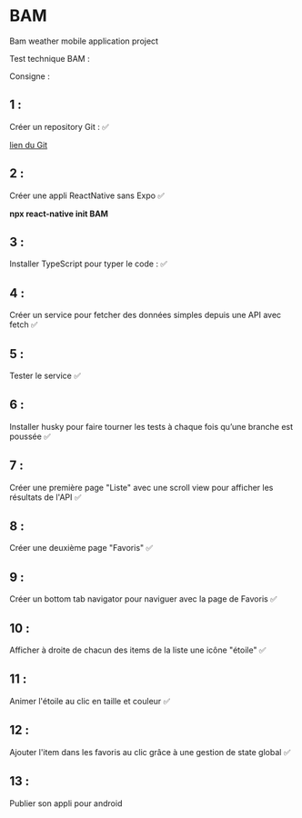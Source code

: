 # BAM
Bam weather mobile application project

Test technique BAM : 



Consigne : 

## 1 : 

Créer un repository Git : :white_check_mark:

[lien du Git](https://github.com/jerem06/BAM/)

## 2 : 

Créer une appli ReactNative sans Expo :white_check_mark:

**npx react-native init BAM**

## 3 : 

Installer TypeScript pour typer le code : :white_check_mark:

## 4 : 

Créer un service pour fetcher des données simples depuis une API avec fetch  :white_check_mark:

## 5 :

Tester le service :white_check_mark:

## 6 : 

Installer husky pour faire tourner les tests à chaque fois qu’une branche est poussée :white_check_mark:

## 7 : 

Créer une première page "Liste" avec une scroll view pour afficher les résultats de l'API :white_check_mark:

## 8 : 

Créer une deuxième page "Favoris" :white_check_mark:

## 9 :

Créer un bottom tab navigator pour naviguer avec la page de Favoris :white_check_mark:

## 10 : 

Afficher à droite de chacun des items de la liste une icône "étoile" :white_check_mark:

## 11 : 

Animer l'étoile au clic en taille et couleur :white_check_mark:

## 12 : 

Ajouter l'item dans les favoris au clic grâce à une gestion de state global :white_check_mark:


## 13 : 

Publier son appli pour android

